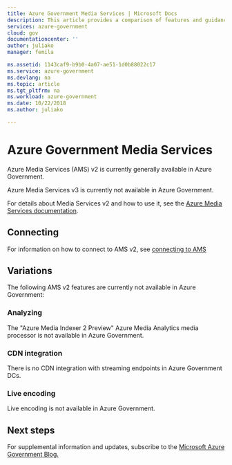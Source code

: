 ```yaml
---
title: Azure Government Media Services | Microsoft Docs
description: This article provides a comparison of features and guidance on developing applications for Azure Government.
services: azure-government
cloud: gov
documentationcenter: ''
author: juliako
manager: femila

ms.assetid: 1143caf9-b9b0-4a07-ae51-1d0b88022c17
ms.service: azure-government
ms.devlang: na
ms.topic: article
ms.tgt_pltfrm: na
ms.workload: azure-government
ms.date: 10/22/2018
ms.author: juliako

---
```

# Azure Government Media Services 
 
Azure Media Services (AMS) v2 is currently generally available in Azure Government.

Azure Media Services v3 is currently not available in Azure Government.

For details about Media Services v2 and how to use it, see the [Azure Media Services documentation](../media-services/previous/index.md).

## Connecting  

For information on how to connect to AMS v2, see [connecting to AMS](../media-services/previous/media-services-use-aad-auth-to-access-ams-api.md)

## Variations

The following AMS v2 features are currently not available in Azure Government:

### Analyzing

The "Azure Media Indexer 2 Preview" Azure Media Analytics media processor is not available in Azure Government.
 
### CDN integration

There is no CDN integration with streaming endpoints in Azure Government DCs.

### Live encoding

Live encoding is not available in Azure Government.

## Next steps
For supplemental information and updates, subscribe to the
<a href="https://blogs.msdn.microsoft.com/azuregov/">Microsoft Azure Government Blog. </a>

